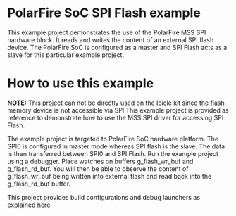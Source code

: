 # PolarFire SoC SPI Flash example

This example project demonstrates the use of the PolarFire MSS SPI hardware
block. It reads and writes the content of an external SPI flash device. The 
PolarFire SoC is configured as a master and SPI Flash acts as a slave for this 
particular example project.

# How to use this example

**NOTE:** This project can not be directly used on the Icicle kit since the 
flash memory device is not accessible via SPI.This example project is provided
as reference to demonstrate how to use the MSS SPI driver for accessing SPI Flash. 

The example project is targeted to PolarFire SoC hardware platform. The SPI0 is 
configured in master mode whereas SPI flash is the slave. The data is then 
transferred between SPI0 and SPI Flash.
Run the example project using a debugger. Place watches on buffers
g_flash_wr_buf and g_flash_rd_buf. You will then be able to observe the content
of g_flash_wr_buf being written into external flash and read back into the
g_flash_rd_buf buffer.


This project provides build configurations and debug launchers as explained
[here](https://mi-v-ecosystem.github.io/redirects/repo-polarfire-soc-bare-metal-examples)
